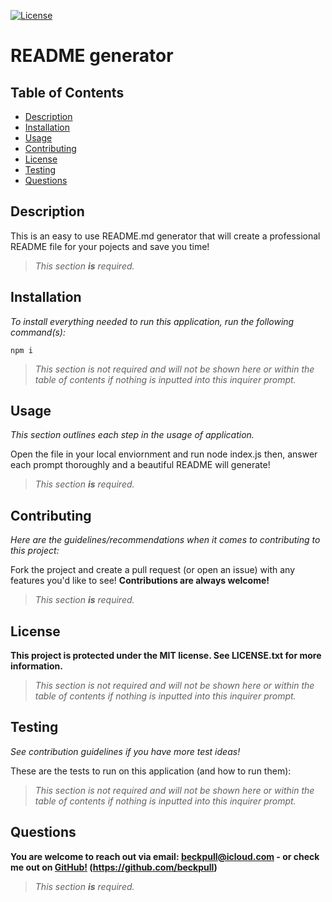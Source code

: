 [![License](https://img.shields.io/github/license/beckpull/readme-generator)](https://opensource.org/licenses/MIT)

  # README generator
  
  <!-- TABLE OF CONTENTS -->
  ## Table of Contents
  * [Description](#description)
  * [Installation](#installation)
  * [Usage](#usage)
  * [Contributing](#contributing)
  * [License](#license)
  * [Testing](#testing)
  * [Questions](#questions)
  

  <!-- DESCRIPTION -->
  ## Description

  This is an easy to use README.md generator that will create a professional README file for your pojects and save you time!
  
  > *This section **is** required.*

  <!-- INSTALLATION -->
  ## Installation
  *To install everything needed to run this application, run the following command(s):*

    npm i
  
  > *This section is not required and will not be shown here or within the table of contents if nothing is inputted into this inquirer prompt.*
  
  <!-- USAGE EXAMPLES -->
  ## Usage
  *This section outlines each step in the usage of application.*
  
  Open the file in your local enviornment and run node index.js then, answer each prompt thoroughly and a beautiful README will generate!
  
  > *This section **is** required.*

  <!-- CONTRIBUTING -->
  ## Contributing
  *Here are the guidelines/recommendations when it comes to contributing to this project:*

  Fork the project and create a pull request (or open an issue) with any features you'd like to see! **Contributions are always welcome!**
  
  > *This section **is** required.*

  <!-- LICENSE -->
  ## License

  **This project is protected under the MIT license. See LICENSE.txt for more information.**
  
  > *This section is not required and will not be shown here or within the table of contents if nothing is inputted into this inquirer prompt.*

  <!-- TESTING -->
  ## Testing
  *See contribution guidelines if you have more test ideas!*

  These are the tests to run on this application (and how to run them):
  
  > *This section is not required and will not be shown here or within the table of contents if nothing is inputted into this inquirer prompt.*

  <!-- QUESTIONS -->
  ## Questions

  **You are welcome to reach out via email: [beckpull@icloud.com](mailto:beckpull@icloud.com) - or check me out on [GitHub!](https://github.com/beckpull) (https://github.com/beckpull)**
  
  > *This section **is** required.*

